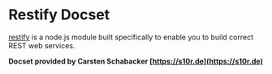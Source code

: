 Restify Docset
=======================

[restify](http://restify.com/) is a node.js module built specifically to enable you to build correct REST web services.


**Docset provided by Carsten Schabacker [https://s10r.de](https://s10r.de)**


